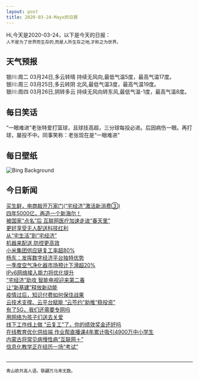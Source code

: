 ```yaml
---
layout: post
title: 2020-03-24-Mayx的日报
---
```


Hi,今天是2020-03-24，以下是今天的日报：<br><small>
人不是为了世界而生存的,而是人所生存之地,才称之为世界。</small><!--more-->
## 天气预报
银川:周二 03月24日,多云转晴 持续无风向,最低气温5度，最高气温17度。<br>银川:周三 03月25日,多云转阴 北风,最低气温3度，最高气温19度。<br>银川:周四 03月26日,阴转多云 持续无风向转东风,最低气温-1度，最高气温8度。
## 每日笑话
“一眼难进”老张特爱打篮球，且球技高超，三分球每投必进。后因病伤一眼。再打球，屡投不中。同事笑称：老张现在是“一眼难进”
## 每日壁纸
![Bing Background](https://cn.bing.com/th?id=OHR.LenticularVideo_EN-US3256283499_1920x1080.jpg&rf=LaDigue_1920x1080.jpg&pid=hp "Lenticular clouds over Mount Rainier, Washington (© Delrious/Shutterstock)")
## 今日新闻

[买生鲜，电商敲开万家门(“宅经济”激活新消费③)](http://it.people.com.cn/n1/2020/0324/c1009-31645365.html)   
[四年5000亿，再造一个新海尔！](http://it.people.com.cn/n1/2020/0323/c1009-31644835.html)   
[被国家“点名”后 互联网医疗加速走进“春天里”](http://it.people.com.cn/n1/2020/0324/c1009-31645301.html)   
[更好享受无人配送科技红利](http://it.people.com.cn/n1/2020/0324/c1009-31645362.html)   
[从“宅生活”到“宅经济”](http://it.people.com.cn/n1/2020/0324/c1009-31645345.html)   
[机器来配送 防控更高效](http://it.people.com.cn/n1/2020/0324/c1009-31645363.html)   
[小米集团供应链复工率超80%](http://it.people.com.cn/n1/2020/0324/c1009-31645319.html)   
[杨东：发挥数字经济平台独特优势](http://it.people.com.cn/n1/2020/0324/c1009-31645347.html)   
[一季度空气净化器市场预计下滑超20%](http://it.people.com.cn/n1/2020/0324/c1009-31645322.html)   
[IPv6网络接入能力将优化提升](http://it.people.com.cn/n1/2020/0324/c1009-31645361.html)   
[“宅经济”助攻 智能电视迎来第二春](http://it.people.com.cn/n1/2020/0324/c1009-31645315.html)   
[让“新基建”释放新动能](http://it.people.com.cn/n1/2020/0324/c1009-31645304.html)   
[疫情过后，知识付费如何保住战果](http://it.people.com.cn/n1/2020/0324/c1009-31645305.html)   
[云技术支撑、云平台赋能 “云签约”助推“稳投资”](http://it.people.com.cn/n1/2020/0323/c1009-31644046.html)   
[有了5G，我们还需要专网吗](http://it.people.com.cn/n1/2020/0323/c1009-31644067.html)   
[用网络为孩子们送去关爱](http://it.people.com.cn/n1/2020/0323/c1009-31644113.html)   
[线下工作线上做 “云复工”了，你的绩效奖金还好吗](http://it.people.com.cn/n1/2020/0323/c1009-31644047.html)   
[在线教育优化供给端 作业帮直播课4年累计吸引4900万中小学生](http://it.people.com.cn/n1/2020/0323/c1009-31644579.html)   
[内蒙古将常见病慢性病“互联网＋”](http://it.people.com.cn/n1/2020/0323/c1009-31643728.html)   
[信息化教学正在经历一场“考试”](http://it.people.com.cn/n1/2020/0323/c1009-31643492.html)   
<br />

***

<small>青山欲共高人语。联翩万马来无数。</small>
